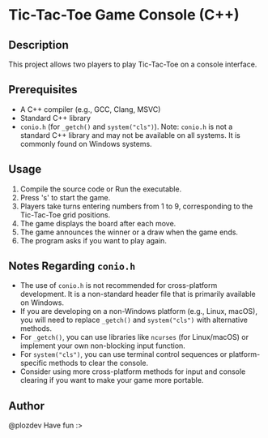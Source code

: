 # Tic-Tac-Toe Game Console (C++)

## Description

This project allows two players to play Tic-Tac-Toe on a console interface.

## Prerequisites

* A C++ compiler (e.g., GCC, Clang, MSVC)
* Standard C++ library
* `conio.h` (for `_getch()` and `system("cls")`). Note: `conio.h` is not a standard C++ library and may not be available on all systems. It is commonly found on Windows systems.

## Usage

1.  Compile the source code or Run the executable.
2.  Press 's' to start the game.
3.  Players take turns entering numbers from 1 to 9, corresponding to the Tic-Tac-Toe grid positions.
4.  The game displays the board after each move.
5.  The game announces the winner or a draw when the game ends.
6.  The program asks if you want to play again.

## Notes Regarding `conio.h`

* The use of `conio.h` is not recommended for cross-platform development. It is a non-standard header file that is primarily available on Windows.
* If you are developing on a non-Windows platform (e.g., Linux, macOS), you will need to replace `_getch()` and `system("cls")` with alternative methods.
* For `_getch()`, you can use libraries like `ncurses` (for Linux/macOS) or implement your own non-blocking input function.
* For `system("cls")`, you can use terminal control sequences or platform-specific methods to clear the console.
* Consider using more cross-platform methods for input and console clearing if you want to make your game more portable.

## Author
@plozdev
Have fun :>

